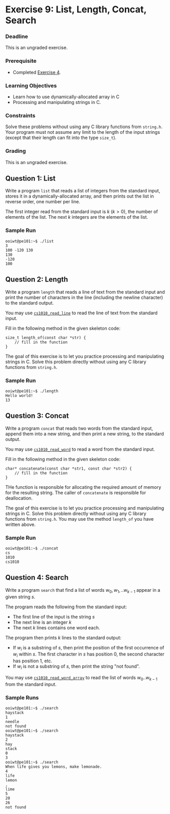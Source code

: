 # Exercise 9: List, Length, Concat, Search

### Deadline

This is an ungraded exercise.

### Prerequisite

- Completed [Exercise 4](ex04.md).

### Learning Objectives

- Learn how to use dynamically-allocated array in C
- Processing and manipulating strings in C.  

### Constraints

Solve these problems without using any C library functions from `string.h`.  Your program must not assume any limit to the length of the input strings (except that their length can fit into the type `size_t`).

### Grading

This is an ungraded exercise.

## Question 1: List

Write a program `list` that reads a list of integers from the standard input, stores it in a dynamically-allocated array, and then prints out the list in reverse order, one number per line.

The first integer read from the standard input is $k$ ($k > 0$), the number of elements of the list.  The next $k$ integers are the elements of the list.

### Sample Run

```
ooiwt@pe101:~$ ./list
3
100 -120 130
130
-120
100
```

## Question 2: Length

Write a program `length` that reads a line of text from the standard input and print the number of characters in the line (including the newline character) to the standard output.

You may use [`cs1010_read_line`](library.md#char-cs1010_read_line) to read the line of text from the standard input.

Fill in the following method in the given skeleton code:
```
size_t length_of(const char *str) {
	// fill in the function
}
```

The goal of this exercise is to let you practice processing and manipulating strings in C.  Solve this problem directly without using any C library functions from `string.h`.  

### Sample Run

```
ooiwt@pe101:~$ ./length
Hello world!
13
```


## Question 3: Concat

Write a program `concat` that reads two words from the standard input, append them into a new string, and then print a new string, to the standard output.

You may use [`cs1010_read_word`](library.md#char-cs1010_read_word) to read a word from the standard input.

Fill in the following method in the given skeleton code:
```
char* concatenate(const char *str1, const char *str2) {
	// fill in the function
}
```

THe function is responsible for allocating the required amount of memory for the resulting string.  The caller of `concatenate` is responsible for deallocation.

The goal of this exercise is to let you practice processing and manipulating strings in C.  Solve this problem directly without using any C library functions from `string.h`.  You may use the method `length_of` you have written above. 

### Sample Run

```
ooiwt@pe101:~$ ./concat
cs
1010
cs1010
```


## Question 4: Search

Write a program `search` that find a list of words $w_0, w_1, .. w_{k-1}$ appear in a given string $s$.

The program reads the following from the standard input:

- The first line of the input is the string $s$
- The next line is an integer $k$
- The next $k$ lines contains one word each.

The program then prints $k$ lines to the standard output:

- If $w_i$ is a substring of $s$, then print the position of the first occurrence of $w_i$ within $s$.  The first character in $s$ has position 0, the second character has position 1, etc.  
- If $w_i$ is not a substring of $s$, then print the string "not found".

You may use [`cs1010_read_word_array`](library.md#char-cs1010_read_word_array) to read the list of words $w_0..w_{k-1}$ from the standard input.

### Sample Runs

```
ooiwt@pe101:~$ ./search
haystack
1
needle
not found
ooiwt@pe101:~$ ./search
haystack 
2
hay
stack
0
3
ooiwt@pe101:~$ ./search
When life gives you lemons, make lemonade.
4
life
lemon
,
lime
5
20
26
not found
```
